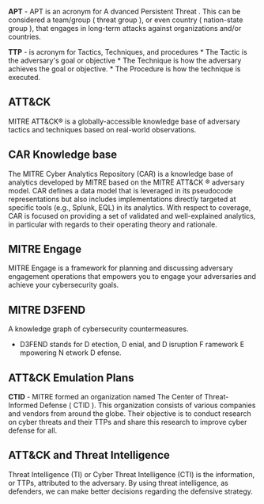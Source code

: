 **APT** - APT   is an acronym for  A dvanced Persistent Threat .  This can be considered a team/group ( threat group ), or even country ( nation-state group ), that engages in long-term attacks against organizations and/or countries.

**TTP** - is acronym for Tactics, Techniques, and procedures
    * The Tactic is the adversary's goal or objective
    * The Technique is how the adversary achieves the goal or objective.
    * The Procedure is how the technique is executed.

## ATT&CK
MITRE ATT&CK® is a globally-accessible knowledge base of adversary tactics and techniques based on real-world observations.

## CAR Knowledge base
The MITRE Cyber Analytics Repository (CAR) is a knowledge base of analytics developed by MITRE based on the MITRE ATT&CK ®  adversary model. CAR defines a data model that is leveraged in its pseudocode representations but also includes implementations directly targeted at specific tools (e.g., Splunk, EQL) in its analytics. With respect to coverage, CAR is focused on providing a set of validated and well-explained analytics, in particular with regards to their operating theory and rationale.

## MITRE Engage
 MITRE Engage  is a framework for planning and discussing adversary engagement operations that empowers you to engage your adversaries and achieve your cybersecurity goals.

## MITRE D3FEND

A knowledge graph of cybersecurity countermeasures.
* D3FEND  stands for  D etection,  D enial, and  D isruption  F ramework  E mpowering  N etwork  D efense.  

## ATT&CK Emulation Plans

**CTID** - MITRE formed an organization named The  Center of Threat-Informed Defense  ( CTID ). This organization consists of various companies and vendors from around the globe. Their objective is to conduct research on cyber threats and their TTPs and share this research to improve cyber defense for all. 

## ATT&CK and Threat Intelligence

Threat Intelligence (TI)  or Cyber Threat Intelligence (CTI) is the information, or TTPs, attributed to the adversary. By using threat intelligence, as defenders, we can make better decisions regarding the defensive strategy.


